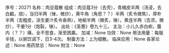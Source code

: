序号：20271
名称：肉豆蔻散
组成：肉豆蔻3分（去壳），青橘皮半两（汤浸，去白瓤，焙），当归半两（锉，微炒），黄牛角（角思？？）半两（炙令微焦），厚朴半两（去粗皮，涂生姜汁炙令香熟），地榆半两（微炙，锉），黄连半两（去须，微炒），干姜1分（炮裂，锉）。
出处：《圣惠》卷九十三。
主治：小儿久赤白痢，腹内（？？）痛，全不思食，渐至困羸。
加减：None
功效：None
用法用量：每服半钱，以粥饮调下，日3-4次。
制备方法：上为细散。
临床应用：None
各家论述：None
用药禁忌：None
附注：None
